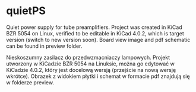 # quietPS 
Quiet power supply for tube preamplifiers. Project was
created in KiCad BZR 5054 on Linux, verified to be editable in KiCad
4.0.2, which is target version (switch to new version soon). Board
view image and pdf schematic can be found in preview folder.

Nieskoszumny zasilacz do przedwzmacniaczy lampowych. Projekt utworzony
w KiCadzie BZR 5054 na Linuksie, można go edytować w KiCadzie 4.0.2,
który jest docelową wersją (przejście na nową wersję wkrótce). Obrazek
z widokiem płytki i schemat w formacie pdf znajdują się w folderze
preview.
